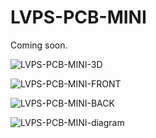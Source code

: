 # LVPS-PCB-MINI

Coming soon.

![LVPS-PCB-MINI-3D](https://github.com/user-attachments/assets/3a64bc5a-8c57-4390-a0ff-291517e99fe2)

![LVPS-PCB-MINI-FRONT](https://github.com/user-attachments/assets/3515d501-ca94-4371-9bf6-eae1028dbb49)

![LVPS-PCB-MINI-BACK](https://github.com/user-attachments/assets/0294c376-6cd5-4306-945f-2b4e355a8a05)

![LVPS-PCB-MINI-diagram](https://github.com/user-attachments/assets/1e44518c-c834-489d-83f4-bd8cda4a3d38)
